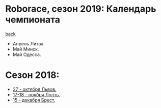 # Roborace, сезон 2019: Календарь чемпионата
[back](./)

* Апрель Литва.
* Май Минск.
* Май Одесса.


# Сезон 2018:

* [27 - октября Львов.](http://lp.edu.ua/robocup)
* [17-18 - ноября Лодзь.](http://skaner.p.lodz.pl/sumochallenge/)
* [15 - декабря Брест.](http://smartrobofest.by/)

